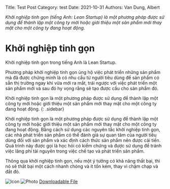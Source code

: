 Title: Test Post
Category: test
Date: 2021-10-31
Authors: Van Dung, Albert


*Khởi nghiệp tinh gọn (tiếng Anh: Lean Startup) là một phương pháp được sử dụng để thành lập một công ty mới hoặc giới thiệu một sản phẩm mới thay mặt cho một công ty đang hoạt động.*

# Khởi nghiệp tinh gọn

Khởi nghiệp tinh gọn trong tiếng Anh là Lean Startup.

Phương pháp khởi nghiệp tinh gọn ủng hộ việc phát triển những sản phẩm mà đã được chứng minh là có nhu cầu từ người tiêu dùng để sản phẩm có sẵn thị trường ngay khi vừa mới ra mắt, trái ngược với việc phát triển một sản phẩm mới và sau đó hy vọng rằng sẽ tạo được cầu cho sản phẩm đó.

Khởi nghiệp tinh gọn là một phương pháp được sử dụng để thành lập một công ty mới hoặc giới thiệu một sản phẩm mới thay mặt cho một công ty đang hoạt động.
{: .sidebar}

Khởi nghiệp tinh gọn là một phương pháp được sử dụng để thành lập một công ty mới hoặc giới thiệu một sản phẩm mới thay mặt cho một công ty đang hoạt động.
Bằng cách sử dụng các nguyên tắc khởi nghiệp tinh gọn, các nhà phát triển sản phẩm có thể đánh giá sự quan tâm của người tiêu dùng đối với sản phẩm và xác định cách thức sản phẩm nên được cải tiến. Quá trình này được gọi là học hỏi có kiểm chứng và được sử dụng để tránh việc lãng phí tài nguyên trong việc chế tạo và phát triển sản phẩm.

Thông qua khởi nghiệp tinh gọn, nếu một ý tưởng có khả năng thất bại, thì nó sẽ thất bại một cách nhanh chóng và ít tốn kém, thay vì chậm chạp và đắt đỏ.

![Icon]({attach}images/logo.png)
![Photo]({attach}photo.jpg)
[Downloadable File]({attach}/downloads/archive.zip)
